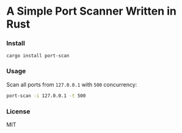 # A Simple Port Scanner Written in Rust

### Install
`cargo install port-scan`

### Usage
Scan all ports from `127.0.0.1` with `500` concurrency:
```bash
port-scan -i 127.0.0.1 -t 500
```

### License
MIT
